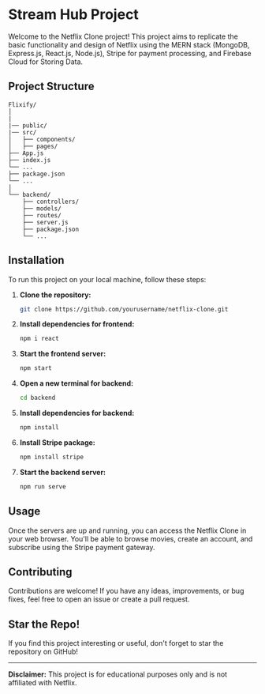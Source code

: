 # Stream Hub Project

Welcome to the Netflix Clone project! This project aims to replicate the basic functionality and design of Netflix using the MERN stack (MongoDB, Express.js, React.js, Node.js), Stripe for payment processing, and Firebase Cloud for Storing Data.

## Project Structure

```
Flixify/
│
|
|── public/
|── src/
│   ├── components/
│   ├── pages/
├── App.js
├── index.js
└── ...
├── package.json
└── ...
│
└── backend/
    ├── controllers/
    ├── models/
    ├── routes/
    ├── server.js
    ├── package.json
    └── ...
```

## Installation

To run this project on your local machine, follow these steps:

1. **Clone the repository:**
   ```bash
   git clone https://github.com/yourusername/netflix-clone.git
   ```

2. **Install dependencies for frontend:**
   ```bash
   npm i react
   ```

3. **Start the frontend server:**
   ```bash
   npm start
   ```

4. **Open a new terminal for backend:**
   ```bash
   cd backend
   ```

5. **Install dependencies for backend:**
   ```bash
   npm install
   ```

6. **Install Stripe package:**
   ```bash
   npm install stripe
   ```

7. **Start the backend server:**
   ```bash
   npm run serve
   ```

## Usage

Once the servers are up and running, you can access the Netflix Clone in your web browser. You'll be able to browse movies, create an account, and subscribe using the Stripe payment gateway.

## Contributing

Contributions are welcome! If you have any ideas, improvements, or bug fixes, feel free to open an issue or create a pull request.

## Star the Repo!

If you find this project interesting or useful, don't forget to star the repository on GitHub!

---

**Disclaimer:** This project is for educational purposes only and is not affiliated with Netflix.
